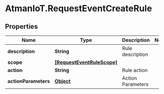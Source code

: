 # AtmanIoT.RequestEventCreateRule

## Properties

Name | Type | Description | Notes
------------ | ------------- | ------------- | -------------
**description** | **String** | Rule description | 
**scope** | [**[RequestEventRuleScope]**](RequestEventRuleScope.md) |  | 
**action** | **String** | Rule action | 
**actionParameters** | [**Object**](.md) | Action Parameters | 


